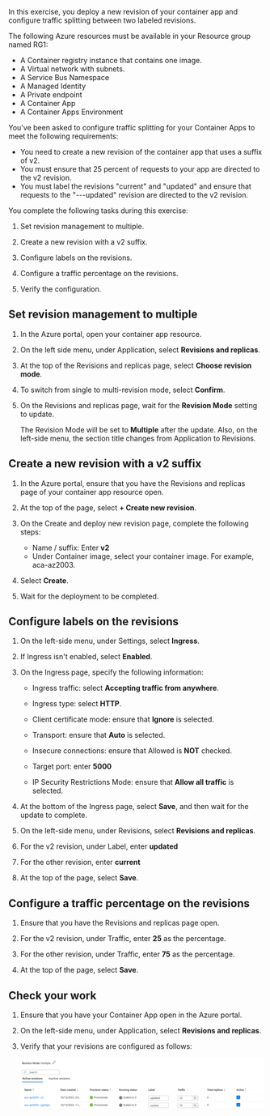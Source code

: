 In this exercise, you deploy a new revision of your container app and configure traffic splitting between two labeled revisions.

The following Azure resources must be available in your Resource group named RG1:

- A Container registry instance that contains one image.
- A Virtual network with subnets.
- A Service Bus Namespace
- A Managed Identity
- A Private endpoint
- A Container App
- A Container Apps Environment

You've been asked to configure traffic splitting for your Container Apps to meet the following requirements:

- You need to create a new revision of the container app that uses a suffix of v2.
- You must ensure that 25 percent of requests to your app are directed to the v2 revision.
- You must label the revisions "current" and "updated" and ensure that requests to the "---updated" revision are directed to the v2 revision.

You complete the following tasks during this exercise:

1. Set revision management to multiple.

1. Create a new revision with a v2 suffix.

1. Configure labels on the revisions.

1. Configure a traffic percentage on the revisions.

1. Verify the configuration.

## Set revision management to multiple

1. In the Azure portal, open your container app resource.

1. On the left side menu, under Application, select **Revisions and replicas**.

1. At the top of the Revisions and replicas page, select **Choose revision mode**.

1. To switch from single to multi-revision mode, select **Confirm**.

1. On the Revisions and replicas page, wait for the **Revision Mode** setting to update.

    The Revision Mode will be set to **Multiple** after the update. Also, on the left-side menu, the section title changes from Application to Revisions.

## Create a new revision with a v2 suffix

1. In the Azure portal, ensure that you have the Revisions and replicas page of your container app resource open.

1. At the top of the page, select **+ Create new revision**.

1. On the Create and deploy new revision page, complete the following steps:

    - Name / suffix: Enter **v2**
    - Under Container image, select your container image. For example, aca-az2003.

1. Select **Create**.

1. Wait for the deployment to be completed.

## Configure labels on the revisions

1. On the left-side menu, under Settings, select **Ingress**.

1. If Ingress isn't enabled, select **Enabled**.

1. On the Ingress page, specify the following information:

    - Ingress traffic: select **Accepting traffic from anywhere**.

    - Ingress type: select **HTTP**.

    - Client certificate mode: ensure that **Ignore** is selected.

    - Transport: ensure that **Auto** is selected.

    - Insecure connections: ensure that Allowed is **NOT** checked.

    - Target port: enter **5000**

    - IP Security Restrictions Mode: ensure that **Allow all traffic** is selected.

1. At the bottom of the Ingress page, select **Save**, and then wait for the update to complete.

1. On the left-side menu, under Revisions, select **Revisions and replicas**.

1. For the v2 revision, under Label, enter **updated**

1. For the other revision, enter **current**

1. At the top of the page, select **Save**.

## Configure a traffic percentage on the revisions

1. Ensure that you have the Revisions and replicas page open.

1. For the v2 revision, under Traffic, enter **25** as the percentage.

1. For the other revision, under Traffic, enter **75** as the percentage.

1. At the top of the page, select **Save**.

## Check your work

1. Ensure that you have your Container App open in the Azure portal.

1. On the left-side menu, under Application, select **Revisions and replicas**.

1. Verify that your revisions are configured as follows:

    ![Screenshot of a Container App revisions configured with labels for traffic-splitting.](../media/container-app-traffic-split-percentage-labels.png)
